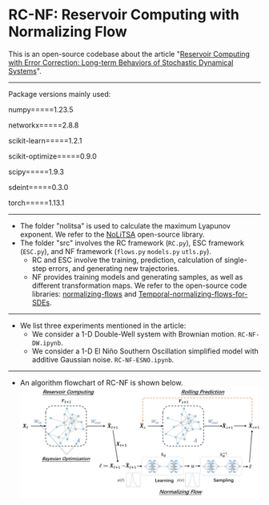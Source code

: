 # RC-NF: Reservoir Computing with Normalizing Flow
 This is an open-source codebase about the article "[Reservoir Computing with Error Correction: Long-term Behaviors of Stochastic Dynamical Systems](https://arxiv.org/abs/2305.00669 "article link")".
***
Package versions mainly used:

numpy=====1.23.5

networkx=====2.8.8

scikit-learn=====1.2.1

scikit-optimize=====0.9.0

scipy=====1.9.3

sdeint=====0.3.0

torch=====1.13.1
***
* The folder "nolitsa" is used to calculate the maximum Lyapunov exponent. We refer to the [NoLiTSA](https://github.com/manu-mannattil/nolitsa "NoLiTSA") open-source library.
* The folder "src" involves the RC framework (`RC.py`), ESC framework (`ESC.py`), and NF framework (`flows.py` `models.py` `utls.py`).
  * RC and ESC involve the training, prediction, calculation of single-step errors, and generating new trajectories.
  * NF provides training models and generating samples, as well as different transformation maps. We refer to the open-source code libraries: [normalizing-flows](https://github.com/tonyduan/normalizing-flows "tonyduan/normalizing-flows") and [Temporal-normalizing-flows-for-SDEs](https://github.com/Yubin-Lu/Temporal-normalizing-flows-for-SDEs "Yubin-Lu/Temporal-normalizing-flows-for-SDEs").
***
* We list three experiments mentioned in the article:
  * We consider a 1-D Double-Well system with Brownian motion. `RC-NF-DW.ipynb`.
  * We consider a 1-D El Niño Southern Oscillation simplified model with additive Gaussian noise. `RC-NF-ESNO.ipynb`.
  <!--* We consider a 3-D Lorenz system with additive Gaussian noise. `RC-NF-Lorenz.ipynb`.-->
***
* An algorithm flowchart of RC-NF is shown below.
![RC-NF](https://github.com/Fangransto/RC-NF/blob/main/rc-nf.jpg "RC-NF")

 





